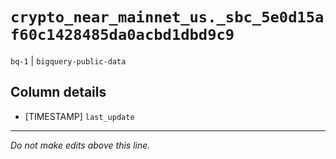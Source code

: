 # `crypto_near_mainnet_us._sbc_5e0d15af60c1428485da0acbd1dbd9c9`
`bq-1` | `bigquery-public-data`

## Column details
* [TIMESTAMP] `last_update`

-------------------------------------------------------------------------------
*Do not make edits above this line.*
